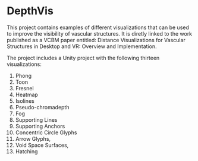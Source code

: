 # DepthVis

This project contains examples of different visualizations that can be used to improve the visibility of vascular structures. It is diretly  linked to the work published as a VCBM paper entitled: Distance Visualizations for Vascular Structures in Desktop and VR:
Overview and Implementation.

The project includes a Unity project with the following thirteen visualizations:

1) Phong
2) Toon
3) Fresnel
4) Heatmap
5) Isolines
6) Pseudo-chromadepth
7) Fog
8) Supporting Lines
9) Supporting Anchors
10) Concentric Circle Glyphs
11) Arrow Glyphs, 
12) Void Space Surfaces,
13) Hatching 
